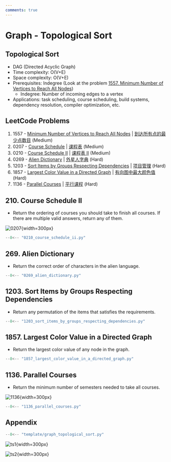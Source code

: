 ```yaml
---
comments: true
---
```


# Graph - Topological Sort

## Topological Sort

-   DAG (Directed Acyclic Graph)
-   Time complexity: O(V+E)
-   Space complexity: O(V+E)
-   Prerequisites: Indegree (Look at the problem [1557. Minimum Number of Vertices to Reach All Nodes](#1557-minimum-number-of-vertices-to-reach-all-nodes))
    -   Indegree: Number of incoming edges to a vertex
-   Applications: task scheduling, course scheduling, build systems, dependency resolution, compiler optimization, etc.

## LeetCode Problems

1. 1557 - [Minimum Number of Vertices to Reach All Nodes](https://leetcode.com/problems/minimum-number-of-vertices-to-reach-all-nodes/) | [到达所有点的最少点数目](https://leetcode.cn/problems/minimum-number-of-vertices-to-reach-all-nodes/) (Medium)
2. 0207 - [Course Schedule](https://leetcode.com/problems/course-schedule/) | [课程表](https://leetcode.cn/problems/course-schedule/) (Medium)
3. 0210 - [Course Schedule II](https://leetcode.com/problems/course-schedule-ii/) | [课程表 II](https://leetcode.cn/problems/course-schedule-ii/) (Medium)
4. 0269 - [Alien Dictionary](https://leetcode.com/problems/alien-dictionary/) | [外星人字典](https://leetcode.cn/problems/alien-dictionary/) (Hard)
5. 1203 - [Sort Items by Groups Respecting Dependencies](https://leetcode.com/problems/sort-items-by-groups-respecting-dependencies/) | [项目管理](https://leetcode.cn/problems/sort-items-by-groups-respecting-dependencies/) (Hard)
6. 1857 - [Largest Color Value in a Directed Graph](https://leetcode.com/problems/largest-color-value-in-a-directed-graph/) | [有向图中最大颜色值](https://leetcode.cn/problems/largest-color-value-in-a-directed-graph/) (Hard)
7. 1136 - [Parallel Courses](https://leetcode.com/problems/parallel-courses/) | [平行课程](https://leetcode.cn/problems/parallel-courses/) (Hard)

## 210. Course Schedule II

-   Return the ordering of courses you should take to finish all courses. If there are multiple valid answers, return any of them.

![0207](../assets/0207.png){width=300px}

```python
--8<-- "0210_course_schedule_ii.py"
```

## 269. Alien Dictionary

-   Return the correct order of characters in the alien language.

```python
--8<-- "0269_alien_dictionary.py"
```

## 1203. Sort Items by Groups Respecting Dependencies

-   Return any permutation of the items that satisfies the requirements.

```python
--8<-- "1203_sort_items_by_groups_respecting_dependencies.py"
```

## 1857. Largest Color Value in a Directed Graph

-   Return the largest color value of any node in the graph.

```python
--8<-- "1857_largest_color_value_in_a_directed_graph.py"
```

## 1136. Parallel Courses

-   Return the minimum number of semesters needed to take all courses.

![1136](../assets/1136.png){width=300px}

```python
--8<-- "1136_parallel_courses.py"
```

## Appendix

```python
--8<-- "template/graph_topological_sort.py"
```

![ts1](../assets/graph_ts1.png){width=300px}

![ts2](../assets/graph_ts2.png){width=300px}
